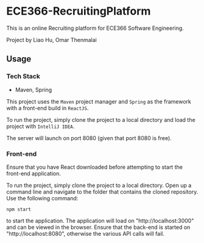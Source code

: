 # ECE366-RecruitingPlatform

This is an online Recruiting platform for ECE366 Software Engineering.

Project by Liao Hu, Omar Thenmalai

## Usage
### Tech Stack

- Maven, Spring

This project uses the `Maven` project manager and `Spring` as the framework with a front-end build in `ReactJS`.

To run the project, simply clone the project to a local directory and load the project with `IntelliJ IDEA`.

The server will launch on port 8080 (given that port 8080 is free).

### Front-end

Ensure that you have React downloaded before attempting to start the front-end application. 

To run the project, simply clone the project to a local directory. Open up a command line and navigate to the folder that contains the cloned repository. Use the following command:
```
npm start
```
to start the application. The application will load on "http://localhost:3000" and can be viewed in the browser. Ensure that the back-end is started on "http://localhost:8080", otherwise the various API calls will fail.


